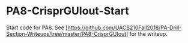 # PA8-CrisprGUIout-Start

Start code for PA8.
See [https://github.com/UACS210Fall2018/PA-Drill-Section-Writeups/tree/master/PA8-CrisprGUIout]
for the writeup.
